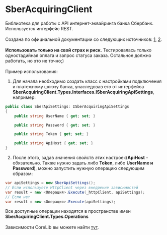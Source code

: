 # SberAcquiringClient
Библиотека для работы с API интернет-эквайринга банка Сбербанк. Используется интерфейс REST.
<br/>
<br/>
Создана по официальной документации со следующих источников: <a href="https://securepayments.sberbank.ru/wiki/doku.php/integration:api:start#%D0%B8%D0%BD%D1%82%D0%B5%D1%80%D1%84%D0%B5%D0%B9%D1%81_rest" rel="nofollow">1</a>, <a href="https://developer.sberbank.ru/doc/v1/acquiring/rest-requests-about" rel="nofollow">2</a>.
<br/>
<br/>
<b>Использовать только на свой страх и риск.</b> Тестировалась только одностадийная оплата и запрос статуса заказа. Остальное должно работать, но это не точно;)
<br/>
<br/>
Пример использования:
<br/>

1. Для начала необходимо создать класс с настройками подключения к платежному шлюзу банка, унаследовав его от интерфейса <b>SberAcquiringClient.Types.Interfaces.ISberAcquiringApiSettings</b>, например:

```csharp
public class SberApiSettings: ISberAcquiringApiSettings
{
    public string UserName { get; set; }

    public string Password { get; set; }

    public string Token { get; set; }

    public string ApiHost { get; set; }
}
```

2. После этого, задав значения свойств этих настроек(<b>ApiHost</b> - обязательно. Также нужно задать либо <b>Token</b>, либо <b>UserName и Password</b>), можно запустить нужную операцию следующим образом:

```csharp
var apiSettings = new SberApiSettings();
// Если используете HttpClient через внедрение зависимостей
var result = new <Операция>.Execute(_httpClient, apiSettings);
// Если нет
var result = new <Операция>.Execute(apiSettings);
```

Все доступные операции находятся в пространстве имен <b>SberAcquiringClient.Types.Operations</b>
<br/>
<br/>
Зависимости CoreLib вы можете найти <a href="https://github.com/ExLuzZziVo/CoreLib" rel="nofollow">тут</a>.
